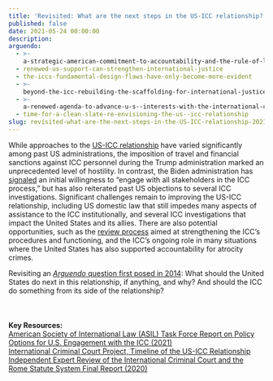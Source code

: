 ```yaml
---
title: 'Revisited: What are the next steps in the US-ICC relationship?'
published: false
date: 2021-05-24 00:00:00
description:
arguendo:
  - >-
    a-strategic-american-commitment-to-accountability-and-the-rule-of-law-includes-the-international-criminal-court
  - renewed-us-support-can-strengthen-international-justice
  - the-iccs-fundamental-design-flaws-have-only-become-more-evident
  - >-
    beyond-the-icc-rebuilding-the-scaffolding-for-international-justice-with-the-united-states
  - >-
    a-renewed-agenda-to-advance-u-s--interests-with-the-international-criminal-court
  - time-for-a-clean-slate-re-envisioning-the-us--icc-relationship
slug: revisited-what-are-the-next-steps-in-the-US-ICC-relationship-2021
---
```


While approaches to the [US-ICC relationship](https://www.aba-icc.org/about-the-icc/the-us-icc-relationship/) have varied significantly among past US administrations, the imposition of travel and financial sanctions against ICC personnel during the Trump administration marked an unprecedented level of hostility. In contrast, the Biden administration has [signaled](https://www.state.gov/ending-sanctions-and-visa-restrictions-against-personnel-of-the-international-criminal-court/) an initial willingness to “engage with all stakeholders in the ICC process,” but has also reiterated past US objections to several ICC investigations. Significant challenges remain to improving the US-ICC relationship, including US domestic law that still impedes many aspects of assistance to the ICC institutionally, and several ICC investigations that impact the United States and its allies. There are also potential opportunities, such as the [review process](https://asp.icc-cpi.int/en_menus/asp/Review-Court/Pages/Review-Mechanism.aspx) aimed at strengthening the ICC’s procedures and functioning, and the ICC’s ongoing role in many situations where the United States has also supported accountability for atrocity crimes.

Revisiting an [*Arguendo* question first posed in 2014](https://www.international-criminal-justice-today.org/arguendo/question/what-are-the-next-steps-in-the-us-icc-relationship/)\: What should the United States do next in this relationship, if anything, and why? And should the ICC do something from its side of the relationship?<br><br><br><br>**Key Resources:&nbsp;**<br>[American Society of International Law (ASIL) Task Force Report on Policy Options for U.S. Engagement with the ICC (2021)](https://www.asil-us-icc-task-force.org/)<br>[International Criminal Court Project, Timeline of the US-ICC Relationship](https://www.aba-icc.org/about-the-icc/the-us-icc-relationship/)<br>[Independent Expert Review of the International Criminal Court and the Rome Statute System Final Report (2020)](https://asp.icc-cpi.int/iccdocs/asp_docs/ASP19/IER-Final-Report-ENG.pdf)
